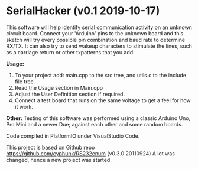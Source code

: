 # SerialHacker (v0.1 2019-10-17) 
 
 This software will help identify serial communication activity on 
 an unknown circuit board.  Connect your 'Arduino' pins to the unknown board 
 and this sketch will try every possible pin combination and baud rate to 
 determine RX/TX. 
 It can also try to send wakeup characters to stimulate the lines, 
 such as a carriage return or other txpatterns that you add. 
 
<B>Usage:</B>
 1. To your project add: main.cpp to the src tree, and utils.c to the include file tree.
 2. Read the Usage section in Main.cpp
 3. Adjust the User Definition section if required.
 4. Connect a test board that runs on the same voltage to get a feel for how it work.

<B>Other:</B>
 Testing of this software was performed using a classic Arduino Uno, Pro Mini and a newer Due; against each other and some random boards.
 
 Code compiled in PlatformIO under VisualStudio Code.
 
This project is based on Github repo https://github.com/cyphunk/RS232enum  (v0.3.0 20110924)
A lot was changed, hence a new project was started. 
